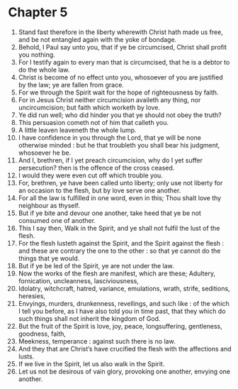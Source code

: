 # Chapter 5

1. Stand fast therefore in the liberty wherewith Christ hath made us free, and be not entangled again with the yoke of bondage.
2. Behold, I Paul say unto you, that if ye be circumcised, Christ shall profit you nothing.
3. For I testify again to every man that is circumcised, that he is a debtor to do the whole law.
4. Christ is become of no effect unto you, whosoever of you are justified by the law; ye are fallen from grace.
5. For we through the Spirit wait for the hope of righteousness by faith.
6. For in Jesus Christ neither circumcision availeth any thing, nor uncircumcision; but faith which worketh by love.
7. Ye did run well; who did hinder you that ye should not obey the truth?
8. This persuasion cometh not of him that calleth you.
9. A little leaven leaveneth the whole lump.
10. I have confidence in you through the Lord, that ye will be none otherwise minded : but he that troubleth you shall bear his judgment, whosoever he be.
11. And I, brethren, if I yet preach circumcision, why do I yet suffer persecution? then is the offence of the cross ceased.
12. I would they were even cut off which trouble you.
13. For, brethren, ye have been called unto liberty; only use not liberty for an occasion to the flesh, but by love serve one another.
14. For all the law is fulfilled in one word, even in this; Thou shalt love thy neighbour as thyself.
15. But if ye bite and devour one another, take heed that ye be not consumed one of another.
16. This I say then, Walk in the Spirit, and ye shall not fulfil the lust of the flesh.
17. For the flesh lusteth against the Spirit, and the Spirit against the flesh : and these are contrary the one to the other : so that ye cannot do the things that ye would.
18. But if ye be led of the Spirit, ye are not under the law.
19. Now the works of the flesh are manifest, which are these; Adultery, fornication, uncleanness, lasciviousness,
20. Idolatry, witchcraft, hatred, variance, emulations, wrath, strife, seditions, heresies,
21. Envyings, murders, drunkenness, revellings, and such like : of the which I tell you before, as I have also told you in time past, that they which do such things shall not inherit the kingdom of God.
22. But the fruit of the Spirit is love, joy, peace, longsuffering, gentleness, goodness, faith,
23. Meekness, temperance : against such there is no law.
24. And they that are Christ’s have crucified the flesh with the affections and lusts.
25. If we live in the Spirit, let us also walk in the Spirit.
26. Let us not be desirous of vain glory, provoking one another, envying one another.

